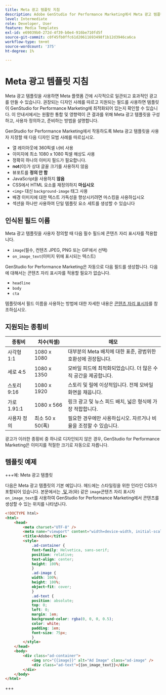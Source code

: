 ```yaml
---
title: Meta 광고 템플릿 지침
description: Adobe GenStudio for Performance Marketing에서 Meta 광고 템플릿을 사용할 때 모범 사례를 따르십시오.
level: Intermediate
role: Developer, User
feature: Media Templates
exl-id: e69039b0-272d-4f39-b0e4-916be710fd5f
source-git-commit: c0f45fb0ffc61d20611693498f1b12d3946ca6ca
workflow-type: tm+mt
source-wordcount: '375'
ht-degree: 1%

---
```


# Meta 광고 템플릿 지침

Meta 광고 템플릿을 사용하면 Meta 플랫폼 간에 시각적으로 일관되고 효과적인 광고를 만들 수 있습니다. 권장되는 디자인 사례를 따르고 지원되는 필드를 사용하면 템플릿이 GenStudio for Performance Marketing에 최적화되어 있는지 확인할 수 있습니다. 이 안내서에서는 원활한 통합 및 영향력이 큰 결과를 위해 Meta 광고 템플릿을 구성하고, 사용자 정의하고, 준비하는 방법을 설명합니다.

GenStudio for Performance Marketing에서 작동하도록 Meta 광고 템플릿을 사용자 지정할 때 다음 디자인 모범 사례를 따르십시오.

- 열 레이아웃에 360픽셀 너비 사용
- 이미지에 최소 1080 x 1080 픽셀 해상도 사용
- 정확히 하나의 이미지 필드가 필요합니다.
- **not**(이)가 상대 글꼴 크기를 사용하지 않음
- 뷰포트를 **정의 안 함**
- JavaScript을 사용하지 **않음**
- CSS에서 HTML 요소를 재정의하지 **마십시오**
- `<img>` 대신 `background-image` 태그 사용
- 배경 이미지에 대한 텍스트 가독성을 향상시키려면 마스킹을 사용하십시오
- 섹션을 하나만 사용하여 단일 템플릿 요소 세트를 생성할 수 있습니다

## 인식된 필드 이름

Meta 광고 템플릿을 사용자 정의할 때 다음 필수 필드에 콘텐츠 자리 표시자를 적용합니다.

- `image`(필수, 컨텐츠 JPEG, PNG 또는 GIF에서 선택)
- `on_image_text`(이미지 위에 표시되는 텍스트)

GenStudio for Performance Marketing은 자동으로 다음 필드를 생성합니다. 다음에 대해서는 콘텐츠 자리 표시자를 적용할 필요가 없습니다.

- `headline`
- `body`
- `cta`

템플릿에서 필드 이름을 사용하는 방법에 대한 자세한 내용은 [콘텐츠 자리 표시자](/help/user-guide/content/customize-template.md#content-placeholders)를 참조하십시오.

## 지원되는 종횡비

| 종횡비 | 치수(픽셀) | 메모 |
|------------------|----------------------------|-----------------------------------------------------------------------|
| 사각형 1:1 | 1080 x 1080 | 대부분의 Meta 배치에 대한 표준, 광범위한 호환성에 권장됩니다. |
| 세로 4:5 | 1080 x 1350 | 모바일 피드에 최적화되었습니다. 더 많은 수직 공간을 제공합니다. |
| 스토리 9:16 | 1080 x 1920 | 스토리 및 릴에 이상적입니다. 전체 모바일 화면을 채웁니다. |
| 가로 1.91:1 | 1080 x 566 | 링크 광고 및 뉴스 피드 배치, 넓은 형식에 가장 적합합니다. |
| 사용자 정의 | 최소 50 x 50(폭) | 필요한 경우에만 사용하십시오. 자르거나 비율을 조정할 수 있습니다. |

광고가 이러한 종횡비 중 하나로 디자인되지 않은 경우, GenStudio for Performance Marketing은 이미지를 적절한 크기로 자동으로 자릅니다.

## 템플릿 예제

+++예: Meta 광고 템플릿

<!-- Does this need to be a precise size? -->

다음은 Meta 광고 템플릿의 기본 예입니다. 헤드에는 스타일링을 위한 인라인 CSS가 포함되어 있습니다. 본문에서는 [&#x200B; 및 &#x200B;](#content-placeholders)과(와) 같은 `image`콘텐츠 자리 표시자`on_image_text`를 사용하여 GenStudio for Performance Marketing에서 콘텐츠를 생성할 수 있는 위치를 나타냅니다.

```html {line-numbers="true" highlight="33"}
<!DOCTYPE html>
<html>
    <head>
        <meta charset="UTF-8" />
        <meta name="viewport" content="width=device-width, initial-scale=1.0" />
        <title>Adobe</title>
        <style>
            .ad-container {
            font-family: Helvetica, sans-serif;
            position: relative;
            text-align: center;
            height: 100%;
            }
            .ad-image {
            width: 100%;
            height: 100%;
            object-fit: cover;
            }
            .ad-text {
            position: absolute;
            top: 0;
            left: 0;
            margin: 1em;
            background-color: rgba(0, 0, 0, 0.5);
            color: white;
            padding: 1em;
            font-size: 75px;
            }
        </style>
    </head>
    <body>
        <div class="ad-container">
            <img src="{{image}}" alt="Ad Image" class="ad-image" />
            <div class="ad-text">{{on_image_text}}</div>
        </div>
    </body>
</html>
```

+++
